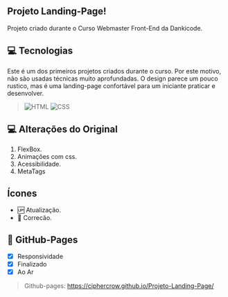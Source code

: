 ##  Projeto Landing-Page!
Projeto criado durante o Curso Webmaster Front-End da Dankicode.

## 💻 Tecnologias 
Este é um dos primeiros projetos criados durante o curso. Por este motivo, não são usadas técnicas muito aprofundadas. O design parece um pouco rustico, mas é uma landing-page confortável para um iniciante praticar e desenvolver.  

>![HTML](https://img.shields.io/badge/HTML5-E34F26?style=for-the-badge&logo=html5&logoColor=white)
>![CSS](https://img.shields.io/badge/CSS3-1572B6?style=for-the-badge&logo=css3&logoColor=white)

## 💻 Alterações do Original
1. FlexBox.
2. Animações com css.
3. Acessibilidade.
4. MetaTags

## Ícones
- :up: Atualização.
- :bug: Correcão.

## 📱 GitHub-Pages
- [x] Responsividade
- [x] Finalizado
- [x] Ao Ar

>Github-pages: https://ciphercrow.github.io/Projeto-Landing-Page/
